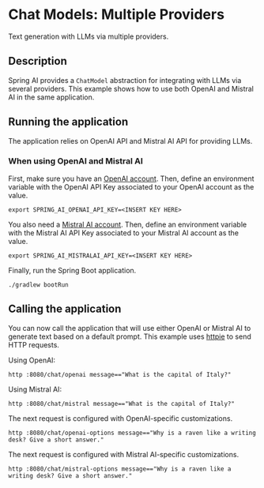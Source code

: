 # Chat Models: Multiple Providers

Text generation with LLMs via multiple providers.

## Description

Spring AI provides a `ChatModel` abstraction for integrating with LLMs via several providers.
This example shows how to use both OpenAI and Mistral AI in the same application.

## Running the application

The application relies on OpenAI API and Mistral AI API for providing LLMs.

### When using OpenAI and Mistral AI

First, make sure you have an [OpenAI account](https://platform.openai.com/signup).
Then, define an environment variable with the OpenAI API Key associated to your OpenAI account as the value.

```shell
export SPRING_AI_OPENAI_API_KEY=<INSERT KEY HERE>
```

You also need a [Mistral AI account](https://console.mistral.ai).
Then, define an environment variable with the Mistral AI API Key associated to your Mistral AI account as the value.

```shell
export SPRING_AI_MISTRALAI_API_KEY=<INSERT KEY HERE>
```

Finally, run the Spring Boot application.

```shell
./gradlew bootRun
```

## Calling the application

You can now call the application that will use either OpenAI or Mistral AI to generate text based on a default prompt.
This example uses [httpie](https://httpie.io) to send HTTP requests.

Using OpenAI:

```shell
http :8080/chat/openai message=="What is the capital of Italy?"
```

Using Mistral AI:

```shell
http :8080/chat/mistral message=="What is the capital of Italy?"
```

The next request is configured with OpenAI-specific customizations.

```shell
http :8080/chat/openai-options message=="Why is a raven like a writing desk? Give a short answer."
```

The next request is configured with Mistral AI-specific customizations.

```shell
http :8080/chat/mistral-options message=="Why is a raven like a writing desk? Give a short answer."
```
